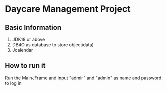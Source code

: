 # Daycare Management Project



## Basic Information
1. JDK18 or above
2. DB4O as database to store object(data)
4. Jcalendar

## How to run it
Run the MainJFrame and input "admin" and "admin" as name and password to log in
